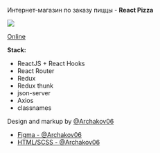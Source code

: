 Интернет-магазин по заказу пиццы - **React Pizza**

[![](https://ilonikso-react-pizza.herokuapp.com/favicon.ico)]()

[Online](https://ilonikso-react-pizza.herokuapp.com/)



**Stack:**

- ReactJS + React Hooks
- React Router
- Redux
- Redux thunk
- json-server
- Axios
- classnames

Design and markup by [@Archakov06](https://github.com/Archakov06)
- [Figma - @Archakov06](https://www.figma.com/file/wWUnQwvRDWBfPx1v1pCAfO/React-Pizza)
- [HTML/SCSS - @Archakov06](https://github.com/Archakov06/react-pizza-html)